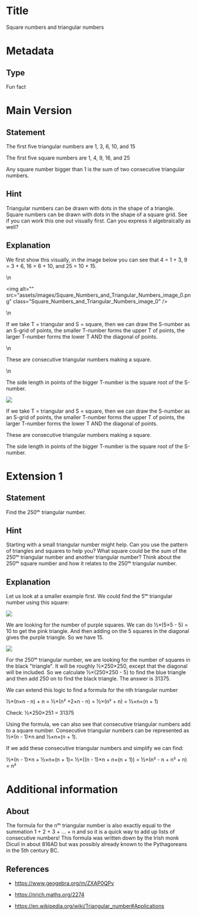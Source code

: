 # Title

Square numbers and triangular numbers

# Metadata

## Type

Fun fact

# Main Version

## Statement

The first five triangular numbers are 1, 3, 6, 10, and 15

The first five square numbers are 1, 4, 9, 16, and 25

Any square number bigger than 1 is the sum of two consecutive triangular numbers.

## Hint

Triangular numbers can be drawn with dots in the shape of a triangle. Square numbers can be drawn with dots in the shape of a square grid. See if you can work this one out visually first. Can you express it algebraically as well?

## Explanation

We first show this visually, in the image below you can see that 4 = 1 + 3,  9 = 3 + 6, 16 = 6 + 10, and 25 = 10 + 15. </p>\n<p><img alt=\"\" src=\"assets/images/Square_Numbers_and_Triangular_Numbers_image_0.png\" class=\"Square_Numbers_and_Triangular_Numbers_image_0\" /></p>\n<p>If we take T = triangular and S = square, then we can draw the S-number as an S-grid of points, the smaller T-number forms the upper T of points, the larger T-number forms the lower T AND the diagonal of points.</p>\n<p>These are consecutive triangular numbers making a square.</p>\n<p>The side length in points of the bigger T-number is the square root of the S-number. 

![](Square%20Numbers%20and%20Triangular%20Numbers_images/image_0.png)

If we take T = triangular and S = square, then we can draw the S-number as an S-grid of points, the smaller T-number forms the upper T of points, the larger T-number forms the lower T AND the diagonal of points.

These are consecutive triangular numbers making a square.

The side length in points of the bigger T-number is the square root of the S-number. 

# Extension 1

## Statement

Find the 250ᵗʰ triangular number.

## Hint

Starting with a small triangular number might help. Can you use the pattern of triangles and squares to help you? What square could be the sum of the 250ᵗʰ triangular number and another triangular number? Think about the 250ᵗʰ square number and how it relates to the 250ᵗʰ triangular number.

## Explanation

Let us look at a smaller example first. We could find the 5ᵗʰ triangular number using this square:

![](Square%20Numbers%20and%20Triangular%20Numbers_images/image_1.png)

We are looking for the number of purple squares. We can do ½×(5×5 - 5) = 10 to get the pink triangle. And then adding on the 5 squares in the diagonal gives the purple triangle. So we have 15.

![](Square%20Numbers%20and%20Triangular%20Numbers_images/image_2.png)

For the 250ᵗʰ triangular number, we are looking for the number of squares in the black "triangle". It will be roughly ½×250×250, except that the diagonal will be included. So we calculate ½×(250×250 - 5) to find the blue triangle and then add 250 on to find the black triangle. The answer is 31375.

We can extend this logic to find a formula for the nth triangular number

½×(n×n - n) + n = ½×(n² +2×n - n) = ½×(n² + n) = ½×n×(n + 1)

Check: ½×250×251 = 31375

Using the formula, we can also see that consecutive triangular numbers add to a square number. Consecutive triangular numbers can be represented as ½×(n - 1)×n and ½×n×(n + 1).

If we add these consecutive triangular numbers and simplify we can find:

 ½×(n - 1)×n + ½×n×(n + 1)=  ½×((n - 1)×n + n×(n + 1)) = ½×(n² - n + n²  + n) = n² 

# Additional information

## About

The formula for the nᵗʰ triangular number is also exactly equal to the summation 1 + 2 + 3 + … + n and so it is a quick way to add up lists of consecutive numbers! This formula was written down by the Irish monk Dicuil in about 816AD but was possibly already known to the Pythagoreans in the 5th century BC.

## References

* https://www.geogebra.org/m/ZXAP0QPv

* https://nrich.maths.org/2274

* https://en.wikipedia.org/wiki/Triangular_number#Applications


